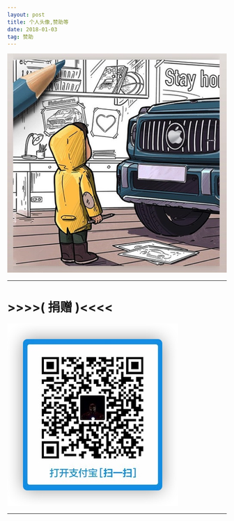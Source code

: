 ```yaml
---
layout: post
title: 个人头像,赞助等
date: 2018-01-03
tag: 赞助
---
```



![](/media/1.png)
　　


---
#   >>>>( 捐赠 )<<<<
![](/images/payimg/zhifu.jpg)

---
